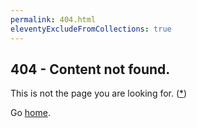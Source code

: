 ```yaml
---
permalink: 404.html
eleventyExcludeFromCollections: true
---
```


## 404 - Content not found.

This is not the page you are looking for. (<a target="_blank" href="https://youtu.be/ihyjXd2C-E8?si=XSiU5rFSF9DBBHic&t=70">*</a>)

Go <a href="index.njk">home</a>.
